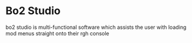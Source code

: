 # Bo2 Studio
bo2 studio is multi-functional software which assists the user with loading mod menus straight onto their rgh console
